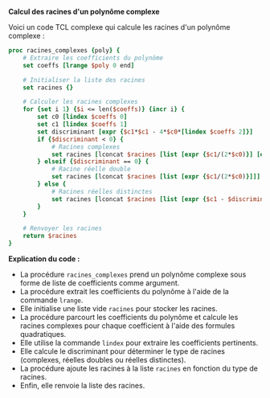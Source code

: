 **Calcul des racines d'un polynôme complexe**

Voici un code TCL complexe qui calcule les racines d'un polynôme complexe :

```tcl
proc racines_complexes {poly} {
    # Extraire les coefficients du polynôme
    set coeffs [lrange $poly 0 end]

    # Initialiser la liste des racines
    set racines {}

    # Calculer les racines complexes
    for {set i 1} {$i <= len($coeffs)} {incr i} {
        set c0 [lindex $coeffs 0]
        set c1 [lindex $coeffs 1]
        set discriminant [expr {$c1*$c1 - 4*$c0*[lindex $coeffs 2]}]
        if {$discriminant < 0} {
            # Racines complexes
            set racines [lconcat $racines [list [expr {$c1/(2*$c0)}] [expr {$c1/(2*$c0)}]i]]
        } elseif {$discriminant == 0} {
            # Racine réelle double
            set racines [lconcat $racines [list [expr {$c1/(2*$c0)}]]]
        } else {
            # Racines réelles distinctes
            set racines [lconcat $racines [list [expr {$c1 - $discriminant**0.5/(2*$c0)}] [expr {$c1 + $discriminant**0.5/(2*$c0)}]]]
        }
    }

    # Renvoyer les racines
    return $racines
}
```

**Explication du code :**

* La procédure `racines_complexes` prend un polynôme complexe sous forme de liste de coefficients comme argument.
* La procédure extrait les coefficients du polynôme à l'aide de la commande `lrange`.
* Elle initialise une liste vide `racines` pour stocker les racines.
* La procédure parcourt les coefficients du polynôme et calcule les racines complexes pour chaque coefficient à l'aide des formules quadratiques.
* Elle utilise la commande `lindex` pour extraire les coefficients pertinents.
* Elle calcule le discriminant pour déterminer le type de racines (complexes, réelles doubles ou réelles distinctes).
* La procédure ajoute les racines à la liste `racines` en fonction du type de racines.
* Enfin, elle renvoie la liste des racines.